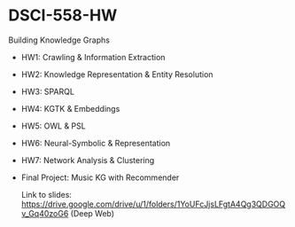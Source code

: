 # DSCI-558-HW  
Building Knowledge Graphs  
- HW1: Crawling & Information Extraction  
- HW2: Knowledge Representation & Entity Resolution  
- HW3: SPARQL  
- HW4: KGTK & Embeddings  
- HW5: OWL & PSL  
- HW6: Neural-Symbolic & Representation  
- HW7: Network Analysis & Clustering  
  
- Final Project: Music KG with Recommender  
  
  Link to slides: https://drive.google.com/drive/u/1/folders/1YoUFcJjsLFgtA4Qg3QDGOQv_Gq40zoG6 (Deep Web)
